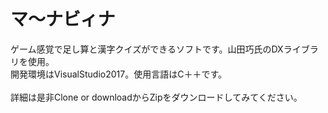# マ～ナビィナ
ゲーム感覚で足し算と漢字クイズができるソフトです。山田巧氏のDXライブラリを使用。<br>
開発環境はVisualStudio2017。使用言語はC＋＋です。<br>
<br>
詳細は是非Clone or downloadからZipをダウンロードしてみてください。<br>
